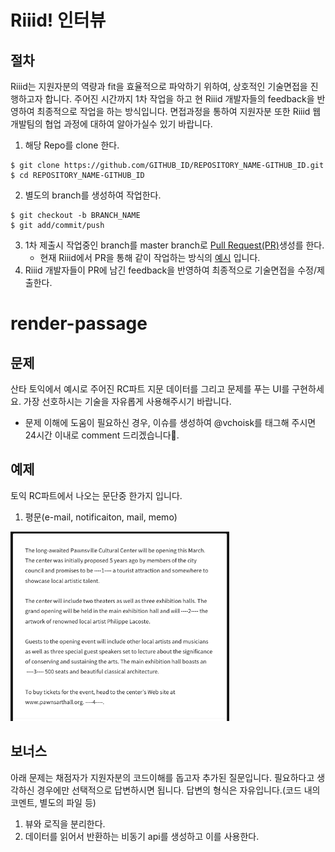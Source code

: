 # Riiid! 인터뷰

## 절차
Riiid는 지원자분의 역량과 fit을 효율적으로 파악하기 위하여, 상호적인 기술면접을 진행하고자 합니다.
주어진 시간까지 1차 작업을 하고 현 Riiid 개발자들의 feedback을 반영하여 최종적으로 작업을 하는 방식입니다.
면접과정을 통하여 지원자분 또한 Riiid 웹개발팀의 협업 과정에 대하여 알아가실수 있기 바랍니다.

1. 해당 Repo를 clone 한다.
```
$ git clone https://github.com/GITHUB_ID/REPOSITORY_NAME-GITHUB_ID.git
$ cd REPOSITORY_NAME-GITHUB_ID
```

2. 별도의 branch를 생성하여 작업한다.
```
$ git checkout -b BRANCH_NAME
$ git add/commit/push 
```

3. 1차 제출시 작업중인 branch를 master branch로 [Pull Request(PR)](https://help.github.com/articles/about-pull-requests/)생성를 한다. 
    - 현재 Riiid에서 PR을 통해 같이 작업하는 방식의 [예시](https://apply.riiid.app/677) 입니다.
4. Riiid 개발자들이 PR에 남긴 feedback을 반영하여 최종적으로 기술면접을 수정/제출한다.

# render-passage

## 문제

산타 토익에서 예시로 주어진 RC파트 지문 데이터를 그리고 문제를 푸는 UI를 구현하세요. 가장 선호하시는 기술을 자유롭게 사용해주시기 바랍니다.
  - 문제 이해에 도움이 필요하신 경우, 이슈를 생성하여 @vchoisk를 태그해 주시면 24시간 이내로 comment 드리겠습니다. 

## 예제

토익 RC파트에서 나오는 문단중 한가지 입니다.
1. 평문(e-mail, notificaiton, mail, memo) <br />
  <img width="350" alt="exmaple_normal_passage" src="./images/normal_passage.png">


## 보너스
아래 문제는 채점자가 지원자분의 코드이해를 돕고자 추가된 질문입니다. 필요하다고 생각하신 경우에만 선택적으로 답변하시면 됩니다.
답변의 형식은 자유입니다.(코드 내의 코멘트, 별도의 파일 등)

1. 뷰와 로직을 분리한다.
2. 데이터를 읽어서 반환하는 비동기 api를 생성하고 이를 사용한다.

